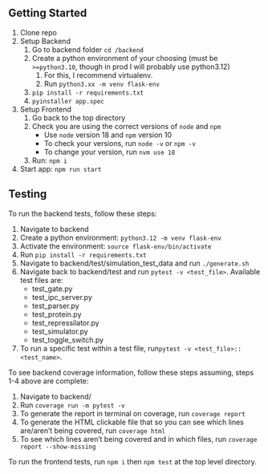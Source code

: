 ## Getting Started

1. Clone repo
2. Setup Backend
   1. Go to backend folder `cd /backend`
   2. Create a python environment of your choosing (must be `>=python3.10`, though in prod I will probably use python3.12)
      1. For this, I recommend virtualenv.
      2. Run `python3.xx -m venv flask-env`
   3. `pip install -r requirements.txt`
   4. `pyinstaller app.spec`
3. Setup Frontend
   1. Go back to the top directory
   2. Check you are using the correct versions of `node` and `npm`
      - Use `node` version 18 and `npm` version 10
      - To check your versions, run `node -v` or `npm -v`
      - To change your version, run `nvm use 18`
   3. Run: `npm i`
4. Start app: `npm run start`

## Testing

To run the backend tests, follow these steps:
1. Navigate to backend
2. Create a python environment: `python3.12 -m venv flask-env`
3. Activate the environment: `source flask-env/bin/activate`
4. Run `pip install -r requirements.txt`
5. Navigate to backend/test/simulation_test_data and run `./generate.sh`
6. Navigate back to backend/test and run `pytest -v <test_file>`. Available test files are:
   - test_gate.py
   - test_ipc_server.py
   - test_parser.py
   - test_protein.py
   - test_repressilator.py
   - test_simulator.py
   - test_toggle_switch.py
7. To run a specific test within a test file, run ​`​pytest -v <test_file>::<test_name>`.

To see backend coverage information, follow these steps assuming, steps 1-4 above are complete:
1. Navigate to backend/
2. Run `coverage run -m pytest -v`
3. To generate the report in terminal on coverage, run `coverage report`
4. To generate the HTML clickable file that so you can see which lines are/aren’t being covered, run `coverage html`
5. To see which lines aren’t being covered and in which files, run `coverage report --show-missing`

To run the frontend tests, run `npm i` then `npm test` at the top level directory.

